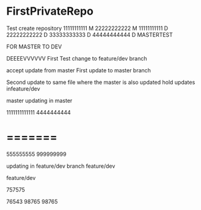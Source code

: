 # FirstPrivateRepo
Test create repository
11111111111 M
22222222222 M
11111111111 D
22222222222 D
33333333333 D
44444444444 D
MASTERTEST

FOR MASTER TO DEV


DEEEEVVVVVV
First Test change to feature/dev branch

accept update from master
First update to master branch

Second update to same file where the master is also updated
hold updates infeature/dev

master
updating in master

1111111111111
4444444444

=======
=======
555555555
999999999

updating in feature/dev branch
feature/dev

feature/dev

757575

76543
98765
98765


